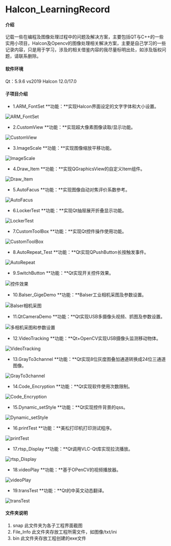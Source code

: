 # Halcon_LearningRecord

#### 介绍
记载一些在编程及图像处理过程中的问题及解决方案，主要包括QT与C++的一些实用小项目，Halcon及Opencv的图像处理相关解决方案，主要是自己学习的一些记录内容，只是用于学习，涉及的相关借鉴内容的我尽量标明出处，如涉及版权问题，请联系删除。

#### 软件环境
Qt：5.9.6
vs2019
Halcon 12.0/17.0


#### 子项目介绍

* 1.ARM_FontSet
**功能：**实现Halcon界面设定的文字字体和大小设置。

![ARM_FontSet](https://images.gitee.com/uploads/images/2021/0817/221328_6315a907_4968621.png "1.ARM_FontSet.PNG")

* 2.CustomView
**功能：**实现超大像素图像读取/显示功能。

![CustomView](https://images.gitee.com/uploads/images/2021/0817/221415_1799756c_4968621.png "2.CustomView.PNG")

* 3.ImageScale
**功能：**实现图像缩放平移功能。

![ImageScale](https://images.gitee.com/uploads/images/2021/0817/221456_5b998351_4968621.png "3.ImageScale.PNG")

* 4.Draw_Item
**功能：**实现QGraphicsView的自定义Item组件。

![Draw_Item](https://images.gitee.com/uploads/images/2021/0817/221520_bf81174f_4968621.png "4.Draw_Item.PNG")

* 5.AutoFacus
**功能：**实现图像自动对焦评价系数参考。

![AutoFacus](snap/5.AutoFacus.PNG)

* 6.LockerTest
**功能：**实现Qt抽屉展开折叠显示功能。

![LockerTest](snap/6.LockerTest.PNG)

* 7.CustomToolBox
**功能：**实现Qt控件操作使用功能。

![CustomToolBox](snap/7.CustomToolBox.PNG)

* 8.AutoRepeat_Test
**功能：**Qt实现QPushButton长按触发事件。

![AutoRepeat](snap/8.AutoRepeat.gif)

* 9.SwitchButton
**功能：**Qt实现开关控件效果。

![控件效果](snap/9.SwitchButton.PNG)

* 10.Balser_GigeDemo
**功能：**Balser工业相机采图及参数设置。

![Balser相机采图](snap/10.Balser_GigeDemo.PNG)

* 11.QtCameraDemo
**功能：**Qt实现USB多摄像头视频、抓图及参数设置。

![多相机采图和参数设置](snap/11.QtCameraDemo.gif)

* 12.VideoTracking
**功能：**Qt+OpenCV实现USB摄像头监测移动物体。

![VideoTracking](snap/12.VideoTracking.PNG)

* 13.GrayTo3channel
**功能：**Qt实现8位灰度图叠加通道转换成24位三通道图像。

![GrayTo3channel](snap/13.GrayTo3channel.gif)

* 14.Code_Encryption
**功能：**Qt实现软件使用次数限制。

![Code_Encryption](snap/14.Code_Encryption.gif)

* 15.Dynamic_setStyle
**功能：**Qt实现控件背景的qss。

![Dynamic_setStyle](snap/15.Dynamic_setStyle.JPG)

* 16.printTest
**功能：**美松打印机打印测试程序。

![printTest](snap/16.printTest.PNG)

* 17.rtsp_Display
**功能：**Qt调用VLC-Qt库实现拉流播放。

![rtsp_Display](snap/17.rtsp_Display.PNG)

* 18.videoPlay
**功能：**基于OPenCV的视频播放器。

![videoPlay](snap/18.videoPlay.PNG)

* 19.transTest
**功能：**Qt的中英文动态翻译。

![transTest](snap/19.transTest.gif)
#### 文件夹说明

1.  snap
此文件夹为各子工程界面截图
2.  File_Info
此文件夹存放工程所需文件，如图像/txt/ini
3.  bin
此文件夹存放工程创建的exe文件


